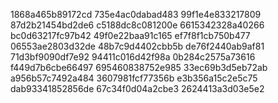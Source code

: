 1868a465b89172cd
735e4ac0dabad483
99f1e4e833217809
87d2b21454bd2de6
c5188dc8c081200e
6615342328a40266
bc0d63217fc97b42
49f0e22baa91c165
ef7f8f1cb750b477
06553ae2803d32de
48b7c9d4402cbb5b
de76f2440ab9af81
71d3bf9090df7e92
94411c016d42f98a
0b284c2575a73616
f449d7b6cbe66497
695460838752e985
33ec69b3d5eb72ab
a956b57c7492a484
3607981fcf77356b
e3b356a15c2e5c75
dab93341852856de
67c34f0d04a2cbe3
2624413a3d03e5e2
